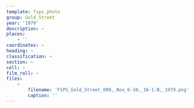 ```yaml
---
template: fsps_photo
group: Gold_Street
year: '1979'
description: ~
places:
    - ''
coordinates: ~
heading: ~
classification: ~
section: ~
cell: ~
film_roll: ~
files:
    -
        filename: 'FSPS_Gold_Street_009,_Nos_6-10,_16-1-B,_1979.png'
        caption: ''
---
```

